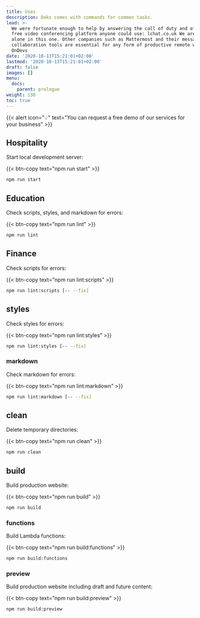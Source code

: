 ```yaml
---
title: Uses
description: Doks comes with commands for common tasks.
lead: >-
  We were fortunate enough to help by answering the call of duty and offering a
  free video conferencing platform anyone could use: lchat.co.uk We are hardly
  alone in this one. Other companies such as Mattermost and their messaging
  collaboration tools are essential for any form of productive remote work.
  OnDevs
date: '2020-10-13T15:21:01+02:00'
lastmod: '2020-10-13T15:21:01+02:00'
draft: false
images: []
menu:
  docs:
    parent: prologue
weight: 130
toc: true
---
```

{{< alert icon="💡" text="You can request a free demo of our services for your business" >}}

## Hospitality

Start local development server:

{{< btn-copy text="npm run start" >}}

```bash
npm run start
```

## Education

Check scripts, styles, and markdown for errors:

{{< btn-copy text="npm run lint" >}}

```bash
npm run lint
```

## Finance

Check scripts for errors:

{{< btn-copy text="npm run lint:scripts" >}}

```bash
npm run lint:scripts [-- --fix]
```

## styles

Check styles for errors:

{{< btn-copy text="npm run lint:styles" >}}

```bash
npm run lint:styles [-- --fix]
```

### markdown

Check markdown for errors:

{{< btn-copy text="npm run lint:markdown" >}}

```bash
npm run lint:markdown [-- --fix]
```

## clean

Delete temporary directories:

{{< btn-copy text="npm run clean" >}}

```bash
npm run clean
```

## build

Build production website:

{{< btn-copy text="npm run build" >}}

```bash
npm run build
```

### functions

Build Lambda functions:

{{< btn-copy text="npm run build:functions" >}}

```bash
npm run build:functions
```

### preview

Build production website including draft and future content:

{{< btn-copy text="npm run build:preview" >}}

```bash
npm run build:preview
```
